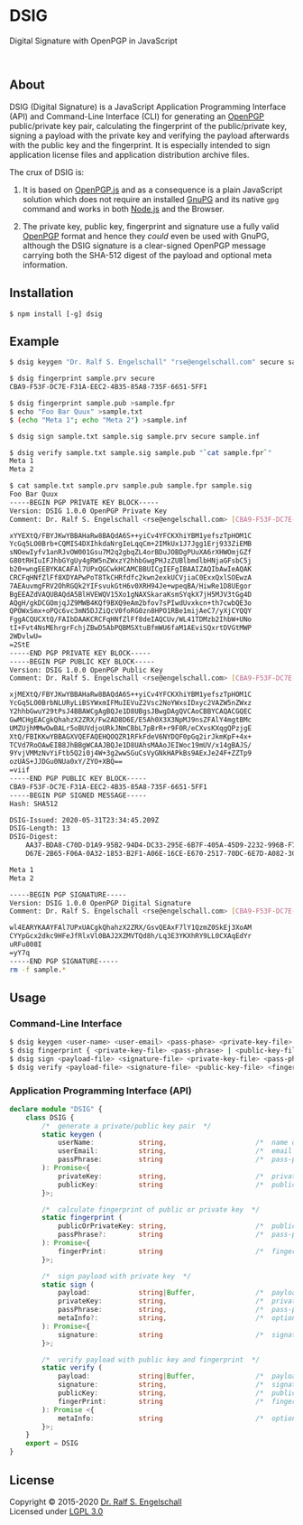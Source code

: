 
DSIG
====

Digital Signature with OpenPGP in JavaScript

<p/>
<img src="https://nodei.co/npm/dsig.png?downloads=true&stars=true" alt=""/>

<p/>
<img src="https://david-dm.org/rse/dsig.png" alt=""/>

About
-----

DSIG (Digital Signature) is a JavaScript Application Programming
Interface (API) and Command-Line Interface (CLI) for generating an
[OpenPGP](https://www.ietf.org/rfc/rfc4880.txt) public/private key
pair, calculating the fingerprint of the public/private key, signing a
payload with the private key and verifying the payload afterwards with
the public key and the fingerprint. It is especially intended to sign
application license files and application distribution archive files.

The crux of DSIG is:

1. It is based on [OpenPGP.js](https://openpgpjs.org/) and as a
   consequence is a plain JavaScript solution which does not require an
   installed [GnuPG](https://gnupg.org/) and its native `gpg` command
   and works in both [Node.js](https://nodejs.org/) and the Browser.

2. The private key, public key, fingerprint and signature
   use a fully valid [OpenPGP](https://www.ietf.org/rfc/rfc4880.txt)
   format and hence they *could* even be used with GnuPG, although the
   DSIG signature is a clear-signed OpenPGP message carrying both the
   SHA-512 digest of the payload and optional meta information.

Installation
------------

```shell
$ npm install [-g] dsig
```

Example
-------

```sh
$ dsig keygen "Dr. Ralf S. Engelschall" "rse@engelschall.com" secure sample.prv sample.pub

$ dsig fingerprint sample.prv secure
CBA9-F53F-DC7E-F31A-EEC2-4B35-85A8-735F-6651-5FF1

$ dsig fingerprint sample.pub >sample.fpr
$ echo "Foo Bar Quux" >sample.txt
$ (echo "Meta 1"; echo "Meta 2") >sample.inf

$ dsig sign sample.txt sample.sig sample.prv secure sample.inf

$ dsig verify sample.txt sample.sig sample.pub "`cat sample.fpr`"
Meta 1
Meta 2

$ cat sample.txt sample.prv sample.pub sample.fpr sample.sig
Foo Bar Quux
-----BEGIN PGP PRIVATE KEY BLOCK-----
Version: DSIG 1.0.0 OpenPGP Private Key
Comment: Dr. Ralf S. Engelschall <rse@engelschall.com> [CBA9-F53F-DC7E-F31A-EEC2-4B35-85A8-735F-6651-5FF1]

xYYEXtQ/FBYJKwYBBAHaRw8BAQdA6S++yiCv4YFCKXhiYBM1yefszTpHOM1C
YcGq5LO0Brb+CQMIS4DXIhkdaNrgIeLqqCm+2IMkUx1J7Jgg1Erj933ZiEMB
sNOewIyfv1anRJvOW001Gsu7M2q2gbqZL4orBDuJOBDgPUuXA6rXHWOmjGZf
G80tRHIuIFJhbGYgUy4gRW5nZWxzY2hhbGwgPHJzZUBlbmdlbHNjaGFsbC5j
b20+wngEEBYKACAFAl7UPxQGCwkHCAMCBBUICgIEFgIBAAIZAQIbAwIeAQAK
CRCFqHNfZlFf8XDYAPwPoT8TkCHRfdfc2kwn2exkUCVjiaC0ExxQxlSOEwzA
7AEAuvmgFRV2OhRGQk2YIFsvukGtH6v0XRH94Je+wpeqBA/HiwRe1D8UEgor
BgEEAZdVAQUBAQdA5BlHVEWQV15Xo1gNAXSkaraKsmSYqkX7jH5MJV3tGg4D
AQgH/gkDCGOmjqJZ9MWB4KQf9BXQ9eAm2bfov7sPIwdUvxkcn+th7cwbQE3o
QPOWxSmx+oPQc6vc3mN5DJZiQcV0foRG0zn8HPO1RBe1mijAeC7/yXjCYQQY
FggACQUCXtQ/FAIbDAAKCRCFqHNfZlFf8deIAQCUv/WL41TDMzb2IhbW+UNo
tI+Fvt4NsMEhrgrFchjZBwD5AbPQBMSXtuBfmWU6faM1AEviSQxrtDVGtMWP
2WDvlwU=
=2StE
-----END PGP PRIVATE KEY BLOCK-----
-----BEGIN PGP PUBLIC KEY BLOCK-----
Version: DSIG 1.0.0 OpenPGP Public Key
Comment: Dr. Ralf S. Engelschall <rse@engelschall.com> [CBA9-F53F-DC7E-F31A-EEC2-4B35-85A8-735F-6651-5FF1]

xjMEXtQ/FBYJKwYBBAHaRw8BAQdA6S++yiCv4YFCKXhiYBM1yefszTpHOM1C
YcGq5LO0BrbNLURyLiBSYWxmIFMuIEVuZ2Vsc2NoYWxsIDxyc2VAZW5nZWxz
Y2hhbGwuY29tPsJ4BBAWCgAgBQJe1D8UBgsJBwgDAgQVCAoCBBYCAQACGQEC
GwMCHgEACgkQhahzX2ZRX/Fw2AD8D6E/E5Ah0X3X3NpMJ9nsZFAlY4mgtBMc
UMZUjhMMwOwBALr5oBUVdjoURkJNmCBbL7pBrR+r9F0R/eCXvsKXqgQPzjgE
XtQ/FBIKKwYBBAGXVQEFAQEHQOQZR1RFkFdeV6NYDQF0pGq2irJkmKpF+4x+
TCVd7RoOAwEIB8JhBBgWCAAJBQJe1D8UAhsMAAoJEIWoc19mUV/x14gBAJS/
9YvjVMMzNvYiFtb5Q2i0j4W+3g2wwSGuCsVyGNkHAPkBs9AExJe24F+ZZTp9
ozUAS+JJDGu0NUa0xY/ZYO+XBQ==
=viif
-----END PGP PUBLIC KEY BLOCK-----
CBA9-F53F-DC7E-F31A-EEC2-4B35-85A8-735F-6651-5FF1
-----BEGIN PGP SIGNED MESSAGE-----
Hash: SHA512

DSIG-Issued: 2020-05-31T23:34:45.209Z
DSIG-Length: 13
DSIG-Digest:
    AA37-BDA8-C70D-D1A9-95B2-94D4-DC33-295E-6B7F-405A-45D9-2232-996B-F7D3-48E6-08C0
    D67E-2B65-F06A-0A32-1853-B2F1-A06E-16CE-E670-2517-70DC-6E7D-A082-3C0D-63F3-12FB

Meta 1
Meta 2

-----BEGIN PGP SIGNATURE-----
Version: DSIG 1.0.0 OpenPGP Digital Signature
Comment: Dr. Ralf S. Engelschall <rse@engelschall.com> [CBA9-F53F-DC7E-F31A-EEC2-4B35-85A8-735F-6651-5FF1]

wl4EARYKAAYFAl7UPxUACgkQhahzX2ZRX/GsvQEAxF7lY1QzmZ0SkEj3XoAM
CYYpGcx2dkc9HFeJfRlxVl0BAJ2XZMVTQd8h/Lq3E3YKXhRY9LL0CXAqEdYr
uRFu808I
=yY7q
-----END PGP SIGNATURE-----
rm -f sample.*
```

Usage
-----

### Command-Line Interface

```sh
$ dsig keygen <user-name> <user-email> <pass-phase> <private-key-file> <public-key-file>
$ dsig fingerprint { <private-key-file> <pass-phrase> | <public-key-file> }
$ dsig sign <payload-file> <signature-file> <private-key-file> <pass-phrase> [<meta-info-file>]
$ dsig verify <payload-file> <signature-file> <public-key-file> <finger-print>
```

### Application Programming Interface (API)

```ts
declare module "DSIG" {
    class DSIG {
        /*  generate a private/public key pair  */
        static keygen (
            userName:           string,                      /*  name of user  */
            userEmail:          string,                      /*  email address of user  */
            passPhrase:         string                       /*  pass-phrase of private key  */
        ): Promise<{
            privateKey:         string,                      /*  private key (encrypted)  */
            publicKey:          string                       /*  public key  */
        }>;

        /*  calculate fingerprint of public or private key  */
        static fingerprint (
            publicOrPrivateKey: string,                      /*  public or private key  */
            passPhrase?:        string                       /*  pass-phrase of private key  */
        ): Promise<{
            fingerPrint:        string                       /*  finger-print of public/private key  */
        }>;

        /*  sign payload with private key  */
        static sign (
            payload:            string|Buffer,               /*  payload to sign  */
            privateKey:         string,                      /*  private key  */
            passPhrase:         string,                      /*  pass-phrase of private key  */
            metaInfo?:          string,                      /*  optional meta information  */
        ): Promise<{
            signature:          string                       /*  signature  */
        }>;

        /*  verify payload with public key and fingerprint  */
        static verify (
            payload:            string|Buffer,               /*  payload to verify  */
            signature:          string,                      /*  signature  */
            publicKey:          string,                      /*  public key  */
            fingerPrint:        string                       /*  finger-print of public/private key  */
        ): Promise <{
            metaInfo:           string                       /*  optional meta information  */
        }>;
    }
    export = DSIG
}
```

License
-------

Copyright &copy; 2015-2020 [Dr. Ralf S. Engelschall](http://engelschall.com/)<br/>
Licensed under [LGPL 3.0](https://spdx.org/licenses/LGPL-3.0-only)


